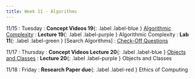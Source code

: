 ```yaml
---
title: Week 11 - Algorithms
---
```


11/15
: Tuesday
: **Concept Videos 19**{: .label .label-blue } [Algorithmic Complexity](#)
: **Lecture 19**{: .label .label-purple } Algorithmic Complexity
: **Lab 11**{: .label .label-green } [Search Algorithms]
  : [Check-Off Questions](https://cs151.org/lab/)

11/17
: Thursday
: **Concept Videos Lecture 20**{: .label .label-blue } [Objects and Classes](#)
: **Lecture 20**{: .label .label-purple } Objects and Classes

11/18
: Friday
: **Research Paper due**{: .label .label-red } Ethics of Computing